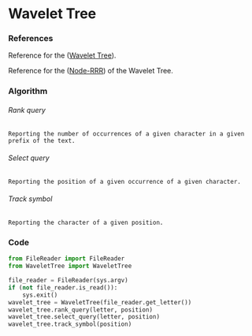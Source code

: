 Wavelet Tree
========

### References 
Reference for the ([Wavelet Tree](http://alexbowe.com/wavelet-trees/)).

Reference for the ([Node-RRR](http://alexbowe.com/wavelet-trees/)) of the Wavelet Tree. 

### Algorithm

###### Rank query
`Reporting the number of occurrences of a given character in a given prefix of the text.`
###### Select query
`Reporting the position of a given occurrence of a given character.`
###### Track symbol
`Reporting the character of a given position.`

### Code

```python
from FileReader import FileReader
from WaveletTree import WaveletTree

file_reader = FileReader(sys.argv)
if (not file_reader.is_read()):
    sys.exit()
wavelet_tree = WaveletTree(file_reader.get_letter())
wavelet_tree.rank_query(letter, position)
wavelet_tree.select_query(letter, position)
wavelet_tree.track_symbol(position)
```
